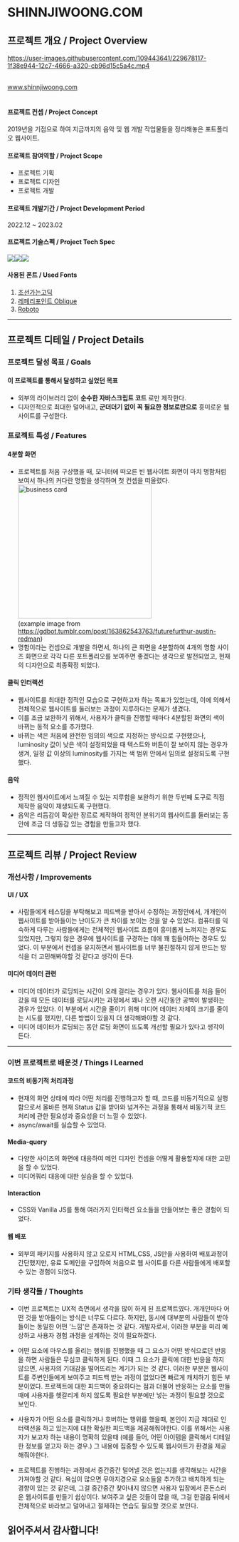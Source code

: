 # SHINNJIWOONG.COM 

## 프로젝트 개요 / Project Overview
https://user-images.githubusercontent.com/109443641/229678117-1f38e944-12c7-4666-a320-cb96d15c5a4c.mp4

<br>
<a href="http://www.shinnjiwoong.com/">www.shinnjiwoong.com</a> <br><br>

#### 프로젝트 컨셉 / Project Concept 
2019년을 기점으로 하여 지금까지의 음악 및 웹 개발 작업물들을 정리해놓은 포트폴리오 웹사이트.
<br>

#### 프로젝트 참여역할 / Project Scope
- 프로젝트 기획
- 프로젝트 디자인
- 프로젝트 개발 

#### 프로젝트 개발기간 / Project Development Period
2022.12 ~ 2023.02

#### 프로젝트 기술스펙 / Project Tech Spec
<img src="https://img.shields.io/badge/Javascript-F7DF1E?style=for-the-badge&logo=JavaScript&logoColor=white"><img src="https://img.shields.io/badge/HTML-E34F26?style=for-the-badge&logo=HTML5&logoColor=white"><img src="https://img.shields.io/badge/CSS-1572B6?style=for-the-badge&logo=CSS3&logoColor=white">

#### 사용된 폰트 / Used Fonts
1. <a href="https://noonnu.cc/font_page/412">조선가는고딕</a>
2. <a href="https://noonnu.cc/font_page/412">레페리포인트 Oblique</a>
3. <a href="https://fonts.google.com/specimen/Roboto">Roboto</a>


---


 ## 프로젝트 디테일 / Project Details
 
 ### 프로젝트 달성 목표 / Goals
  #### 이 프로젝트를 통해서 달성하고 싶었던 목표
  - 외부의 라이브러리 없이 __순수한 자바스크립트 코드__ 로만 제작한다.
  - 디자인적으로 최대한 덜어내고, __군더더기 없이 꼭 필요한 정보로만으로__ 흥미로운 웹사이트를 구성한다.


 ### 프로젝트 특성 / Features 
  #### 4분할 화면
  - 프로젝트를 처음 구상했을 때, 모니터에 떠오른 빈 웹사이트 화면이 마치 명함처럼 보여서 하나의 커다란 명함을 생각하며 첫 컨셉을 떠올렸다. <br>
  <img width="300" alt="business card" src="https://user-images.githubusercontent.com/109443641/224520510-1c73902c-a951-40cd-b506-4682a01f70dd.png"> <br>(example image from https://gdbot.tumblr.com/post/163862543763/futurefurthur-austin-redman)
  - 명함이라는 컨셉으로 개발을 하면서, 하나의 큰 화면을 4분할하여 4개의 명함 사이즈 화면으로 각각 다른 포트폴리오를 보여주면 좋겠다는 생각으로 발전되었고, 현재의 디자인으로 최종확정 되었다.
  #### 클릭 인터랙션
  - 웹사이트를 최대한 정적인 모습으로 구현하고자 하는 목표가 있었는데, 이에 의해서 전체적으로 웹사이트를 둘러보는 과정이 지루하다는 문제가 생겼다.
  - 이를 조금 보완하기 위해서, 사용자가 클릭을 진행할 때마다 4분할된 화면의 색이 바뀌는 동적 요소를 추가했다. 
  - 바뀌는 색은 처음에 완전한 임의의 색으로 지정하는 방식으로 구현했으나, luminosity 값이 낮은 색이 설정되었을 때 텍스트와 버튼이 잘 보이지 않는 경우가 생겨, 일정 값 이상의 luminosity를 가지는 색 범위 안에서 임의로 설정되도록 구현했다.
  #### 음악 
  - 정적인 웹사이트에서 느껴질 수 있는 지루함을 보완하기 위한 두번째 도구로 직접 제작한 음악이 재생되도록 구현했다.
  - 음악은 리듬감이 확실한 장르로 제작하여 정적인 분위기의 웹사이트를 둘러보는 동안에 조금 더 생동감 있는 경험을 만들고자 했다.

--- 

 ## 프로젝트 리뷰 / Project Review
 
 ### 개선사항 / Improvements
 
 #### UI / UX
  - 사람들에게 테스팅을 부탁해보고 피드백을 받아서 수정하는 과정안에서, 개개인이 웹사이트를 받아들이는 난이도가 큰 차이를 보이는 것을 알 수 있었다. 컴퓨터를 익숙하게 다루는 사람들에게는 전체적인 웹사이트 흐름이 흥미롭게 느껴지는 경우도 있었지만, 그렇지 않은 경우에 웹사이트를 구경하는 데에 꽤 힘들어하는 경우도 있었다. 이 부분에서 컨셉을 유지하면서 웹사이트를 너무 불친절하지 않게 만드는 방식을 더 고민해봐야할 것 같다고 생각이 든다.
  
 #### 미디어 데이터 관련
  - 미디어 데이터가 로딩되는 시간이 오래 걸리는 경우가 있다. 웹사이트를 처음 들어갔을 때 모든 데이터를 로딩시키는 과정에서 꽤나 오랜 시간동안 공백이 발생하는 경우가 있었다. 이 부분에서 시간을 줄이기 위해 미디어 데이터 자체의 크기를 줄이는 시도를 했지만, 다른 방법이 있을지 더 생각해봐야할 것 같다. 
  - 미디어 데이터가 로딩되는 동안 로딩 화면이 뜨도록 개선할 필요가 있다고 생각이 든다. 
---
### 이번 프로젝트로 배운것 / Things I Learned 

#### 코드의 비동기적 처리과정
 - 현재의 화면 상태에 따라 어떤 처리를 진행하고자 할 때, 코드를 비동기적으로 실행함으로서 올바른 현재 Status 값을 받아와 넘겨주는 과정을 통해서 비동기적 코드 처리에 관한 필요성과 중요성을 더 느낄 수 있었다. 
 - async/await를 실습할 수 있었다. 

#### Media-query
 - 다양한 사이즈의 화면에 대응하여 메인 디자인 컨셉을 어떻게 활용할지에 대한 고민을 할 수 있었다. 
 - 미디어쿼리 대응에 대한 실습을 할 수 있었다. 
 
#### Interaction
 - CSS와 Vanilla JS를 통해 여러가지 인터랙션 요소들을 만들어보는 좋은 경험이 되었다. 

#### 웹 배포
 - 외부의 패키지를 사용하지 않고 오로지 HTML,CSS, JS만을 사용하여 배포과정이 간단했지만, 유료 도메인을 구입하여 처음으로 웹 사이트를 다른 사람들에게 배포할 수 있는 경험이 되었다. 


### 기타 생각들 / Thoughts
 - 이번 프로젝트는 UX적 측면에서 생각을 많이 하게 된 프로젝트였다. 개개인마다 어떤 것을 받아들이는 방식은 너무도 다르다. 하지만, 동시에 대부분의 사람들이 받아들이는 동일한 어떤 '느낌'은 존재하는 것 같다. 
개발자로서, 이러한 부분을 미리 예상하고 사용자 경험 과정을 설계하는 것이 필요하겠다. 

 - 어떤 요소에 마우스를 올리는 행위를 진행했을 때 그 요소가 어떤 방식으로던 반응을 하면 사람들은 무심코 클릭하게 된다. 이때 그 요소가 클릭에 대한 반응을 하지 않으면, 사용자의 기대감을 떨어뜨리는 계기가 되는 것 같다. 이러한 부분은 웹사이트를 주변인들에게 보여주고 피드백 받는 과정이 없었다면 빠르게 캐치하기 힘든 부분이었다. 프로젝트에 대한 피드백이 중요하다는 점과 더불어 반응하는 요소를 만들때에 사용자를 헷갈리게 하지 않도록 필요한 부분에만 넣는 과정이 필요할 것으로 보인다.
 
 - 사용자가 어떤 요소를 클릭하거나 호버하는 행위를 했을때, 본인이 지금 제대로 인터랙션을 하고 있는지에 대한 확실한 피드백을 제공해줘야한다. 이를 위해서는 사용자가 보고자 하는 내용이 명확히 있을때 (예를 들어, 어떤 아이템을 클릭해서 디테일한 정보를 얻고자 하는 경우.) 그 내용에 집중할 수 있도록 웹사이트가 환경을 제공해줘야한다. 

 - 프로젝트를 진행하는 과정에서 중간중간 덜어낼 것은 없는지를 생각해보는 시간을 가져야할 것 같다. 욕심이 많으면 무아지경으로 요소들을 추가하고 배치하게 되는 경향이 있는 것 같은데, 그걸 중간중간 찾아내지 않으면 사용자 입장에서 혼돈스러운 웹사이트를 만들기 쉽상이다. 보여주고 싶은 것들이 많을 때, 그걸 한걸음 뒤에서 전체적으로 바라보고 덜어내고 절제하는 연습도 필요할 것으로 보인다. 

## 읽어주셔서 감사합니다!

